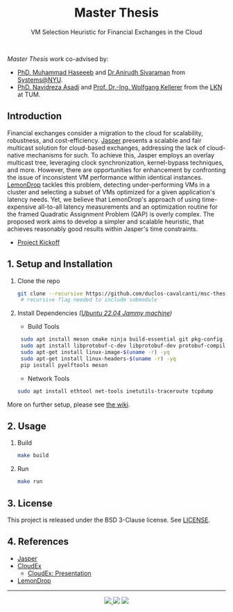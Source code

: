 <h1 align="center">Master Thesis</h1>
<p align="center">
   VM Selection Heuristic for Financial Exchanges in the Cloud
</p>
<br>

<!-- __Abstract:__ _Not defined yet._ -->

_Master Thesis_ work co-advised by: 
- [PhD. Muhammad Haseeeb](https://haseeblums.github.io/) and [Dr.Anirudh Sivaraman](https://anirudhsk.github.io/) from [Systems@NYU](https://news.cs.nyu.edu/).
- [PhD. Navidreza Asadi](https://nrasadi.github.io/) and [Prof. Dr.-Ing. Wolfgang Kellerer](https://www.ce.cit.tum.de/en/lkn/team/staff/kellerer-wolfgang/) from  the [LKN](https://www.ce.cit.tum.de/en/lkn/home/) at TUM.

## Introduction

Financial exchanges consider a migration to the cloud for scalability, robustness, and cost-efficiency.
[Jasper](https://arxiv.org/abs/2402.09527) presents a scalable and fair multicast solution for cloud-based exchanges, 
addressing the lack of cloud-native mechanisms for such. 
To achieve this, Jasper employs an overlay multicast tree, leveraging clock synchronization, kernel-bypass techniques, 
and more.
However, there are opportunities for enhancement by confronting the issue of inconsistent VM performance 
within identical instances. [LemonDrop](https://searchworks.stanford.edu/view/14423035) tackles this problem, detecting under-performing VMs in a cluster and selecting a subset of VMs optimized for a given application's latency needs.
Yet, we believe that LemonDrop's approach of using time-expensive all-to-all latency measurements and an optimization routine 
for the framed Quadratic Assignment Problem (QAP) is overly complex. 
The proposed work aims to develop a simpler and scalable heuristic, that achieves reasonably good results
within Jasper's time constraints.

- [Project Kickoff](https://docs.google.com/presentation/d/1XlgH70a5laUlEAKua7f3ALofkX98AMYdCSO5etTrlyw/edit?usp=sharing) 

## 1. Setup and Installation

1. Clone the repo
   ```bash
   git clone --recursive https://github.com/duclos-cavalcanti/msc-thesis.git
    # recursive flag needed to include submodule
   ```

2. Install Dependencies _([Ubuntu 22.04 Jammy machine](https://releases.ubuntu.com/jammy/))_
    - Build Tools
   ```bash
    sudo apt install meson cmake ninja build-essential git pkg-config
    sudo apt install libprotobuf-c-dev libprotobuf-dev protobuf-compiler protobuf-codegen
    sudo apt-get install linux-image-$(uname -r) -yq
    sudo apt-get install linux-headers-$(uname -r) -yq
    pip install pyelftools meson
   ```

    - Network Tools
   ```bash
   sudo apt install ethtool net-tools inetutils-traceroute tcpdump
   ```
More on further setup, please see [the wiki](https://github.com/duclos-cavalcanti/master-arbeit/wiki/Setup).

## 2. Usage

1. Build
    ```bash 
    make build
    ```

2. Run
    ```bash 
    make run
    ```

## 3. License
This project is released under the BSD 3-Clause license. See [LICENSE](LICENSE).

## 4. References
- [Jasper](https://arxiv.org/abs/2402.09527)
- [CloudEx](https://dl.acm.org/doi/10.1145/3458336.3465278)
    + [CloudEx: Presentation](https://stacresearch.com/GSL-Fall2020-tick-tock)
- [LemonDrop](https://searchworks.stanford.edu/view/14423035)

---
<p align="center">
<a href="https://github.com/duclos-cavalcanti/master-arbeit/LICENSE">
  <img src="https://img.shields.io/badge/license-BSD3-yellow.svg" />
</a>
<a>
  <img src="https://img.shields.io/github/languages/code-size/duclos-cavalcanti/master-arbeit.svg" />
</a>
<a>
  <img src="https://img.shields.io/github/commit-activity/m/duclos-cavalcanti/master-arbeit.svg" />
</a>
</p>
